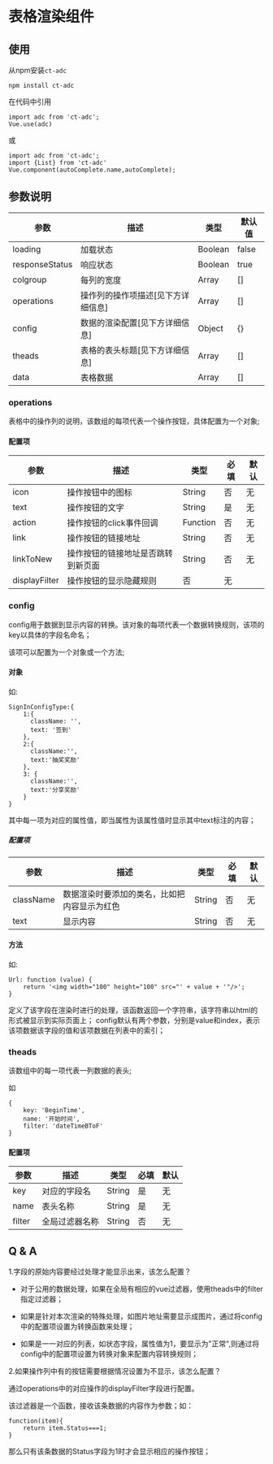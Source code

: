 # 表格渲染组件

## 使用

从npm安装`ct-adc`
```
npm install ct-adc
```
在代码中引用
```
import adc from 'ct-adc';
Vue.use(adc)
```
或
```
import adc from 'ct-adc';
import {List} from 'ct-adc'
Vue.component(autoComplete.name,autoComplete);
```
## 参数说明

参数|描述|类型|默认值
--- | --- | --- | --- |
loading | 加载状态 | Boolean | false
responseStatus | 响应状态 | Boolean | true
colgroup | 每列的宽度 | Array | []
operations | 操作列的操作项描述[见下方详细信息] | Array | []
config | 数据的渲染配置[见下方详细信息] | Object | {}
theads | 表格的表头标题[见下方详细信息] | Array | []
data | 表格数据 | Array | []

### operations 

表格中的操作列的说明，该数组的每项代表一个操作按钮，具体配置为一个对象;

#### 配置项

参数 | 描述 | 类型 | 必填 | 默认
--- | --- | --- | --- | --- | 
icon | 操作按钮中的图标 | String | 否 | 无
text | 操作按钮的文字 | String | 是 | 无
action | 操作按钮的click事件回调 | Function | 否 | 无
link | 操作按钮的链接地址 | String | 否 | 无
linkToNew | 操作按钮的链接地址是否跳转到新页面 | String | 否 | 无
displayFilter | 操作按钮的显示隐藏规则 | 否 | 无

### config

config用于数据到显示内容的转换。该对象的每项代表一个数据转换规则，该项的key以具体的字段名命名；

该项可以配置为一个对象或一个方法;

#### 对象

如:
```
SignInConfigType:{
    1:{
      className: '',
      text: '签到'
    },
    2:{
      className:'',
      text:'抽奖奖励'
    },
    3: {
      className:'',
      text:'分享奖励'
    }
}
```
其中每一项为对应的属性值，即当属性为该属性值时显示其中text标注的内容；

##### 配置项

参数 | 描述 | 类型 | 必填 | 默认
--- | --- | --- | --- | --- | 
className | 数据渲染时要添加的类名，比如把内容显示为红色 | String | 否 | 无
text | 显示内容 | String | 否 | 无

#### 方法

如:
```
Url: function (value) {
    return '<img width="100" height="100" src="' + value + '"/>';
}
```
定义了该字段在渲染时进行的处理，该函数返回一个字符串，该字符串以html的形式被显示到实际页面上；
config默认有两个参数，分别是value和index，表示该项数据该字段的值和该项数据在列表中的索引；

### theads

该数组中的每一项代表一列数据的表头;

如
```
{
    key: 'BeginTime',
    name: '开始时间',
    filter: 'dateTimeBToF'
}
```
#### 配置项

参数 | 描述 | 类型 | 必填 | 默认
--- | --- | --- | --- | --- | 
key | 对应的字段名 | String | 是 | 无
name | 表头名称 | String | 是 | 无
filter | 全局过滤器名称 | String | 否 | 无


## Q & A

1.字段的原始内容要经过处理才能显示出来，该怎么配置？

- 对于公用的数据处理，如果在全局有相应的vue过滤器，使用theads中的filter指定过滤器；

- 如果是针对本次渲染的特殊处理，如图片地址需要显示成图片，通过将config中的配置项设置为转换函数来处理；

- 如果是一一对应的列表，如状态字段，属性值为1，要显示为"正常",则通过将config中的配置项设置为转换对象来配置内容转换规则；


2.如果操作列中有的按钮需要根据情况设置为不显示，该怎么配置？

通过operations中的对应操作的displayFilter字段进行配置。

该过滤器是一个函数，接收该条数据的内容作为参数；如：
```
function(item){
    return item.Status===1;
}
```
那么只有该条数据的Status字段为1时才会显示相应的操作按钮；

